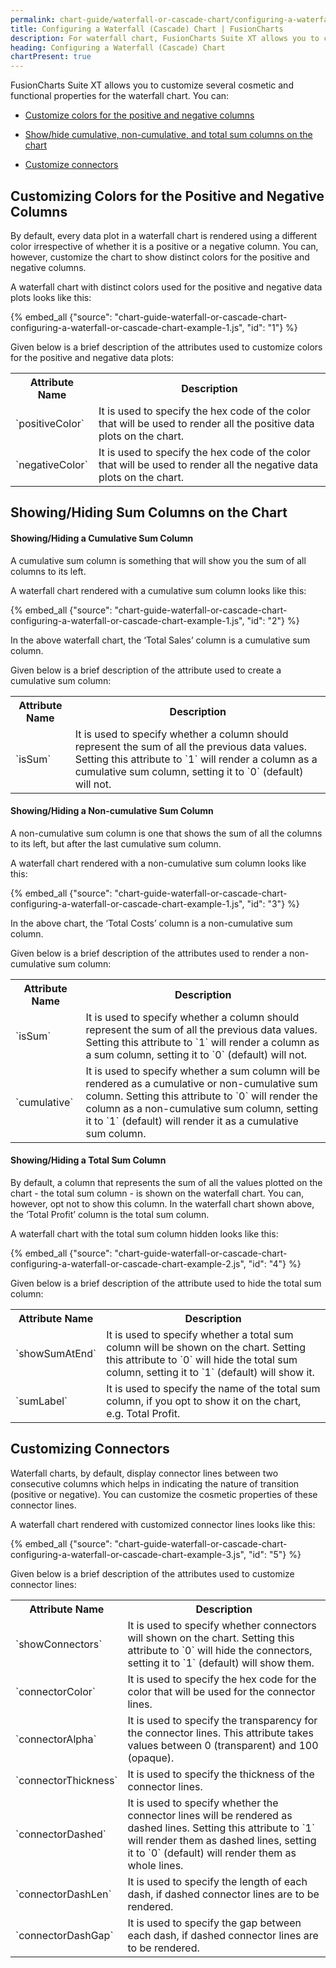```yaml
---
permalink: chart-guide/waterfall-or-cascade-chart/configuring-a-waterfall-or-cascade-chart.html
title: Configuring a Waterfall (Cascade) Chart | FusionCharts
description: For waterfall chart, FusionCharts Suite XT allows you to customize color for the positive and negative columns on the charts
heading: Configuring a Waterfall (Cascade) Chart
chartPresent: true
---
```


FusionCharts Suite XT allows you to customize several cosmetic and functional properties for the waterfall chart. You can:

* <a href="{{ site.baseurl }}chart-guide/waterfall-or-cascade-chart/configuring-a-waterfall-or-cascade-chart.html#customizing-colors-for-the-positive-and-negative-columns">Customize colors for the positive and negative columns</a>

* <a href="{{ site.baseurl }}chart-guide/waterfall-or-cascade-chart/configuring-a-waterfall-or-cascade-chart.html#showinghiding-sum-columns-on-the-chart">Show/hide cumulative, non-cumulative, and total sum columns on the chart</a>

* <a href="{{ site.baseurl }}chart-guide/waterfall-or-cascade-chart/configuring-a-waterfall-or-cascade-chart.html#customizing-connectors">Customize connectors</a>

## Customizing Colors for the Positive and Negative Columns

By default, every data plot in a waterfall chart is rendered using a different color irrespective of whether it is a positive or a negative column. You can, however, customize the chart to show distinct colors for the positive and negative columns.

A waterfall chart with distinct colors used for the positive and negative data plots looks like this:

{% embed_all {"source": "chart-guide-waterfall-or-cascade-chart-configuring-a-waterfall-or-cascade-chart-example-1.js", "id": "1"} %}

Given below is a brief description of the attributes used to customize colors for the positive and negative data plots:

<table>
  <tr>
    <th>Attribute Name</th>
    <th>Description</th>
  </tr>
  <tr>
    <td>`positiveColor`</td>
    <td>It is used to specify the hex code of the color that will be used to render all the positive data plots on the chart.</td>
  </tr>
  <tr>
    <td>`negativeColor`</td>
    <td>It is used to specify the hex code of the color that will be used to render all the negative data plots on the chart.</td>
  </tr>
</table>


## Showing/Hiding Sum Columns on the Chart

#### Showing/Hiding a Cumulative Sum Column

A cumulative sum column is something that will show you the sum of all columns to its left.

A waterfall chart rendered with a cumulative sum column looks like this:

{% embed_all {"source": "chart-guide-waterfall-or-cascade-chart-configuring-a-waterfall-or-cascade-chart-example-1.js", "id": "2"} %}

In the above waterfall chart, the ‘Total Sales’ column is a cumulative sum column.

Given below is a brief description of the attribute used to create a cumulative sum column:

<table>
  <tr>
    <th>Attribute Name</th>
    <th>Description</th>
  </tr>
  <tr>
    <td>`isSum`</td>
    <td>It is used to specify whether a column should represent the sum of all the previous data values. Setting this attribute to `1` will render a column as a cumulative sum column, setting it to `0` (default) will not.</td>
  </tr>
</table>


#### Showing/Hiding a Non-cumulative Sum Column

A non-cumulative sum column is one that shows the sum of all the columns to its left, but after the last cumulative sum column.

A waterfall chart rendered with a non-cumulative sum column looks like this:

{% embed_all {"source": "chart-guide-waterfall-or-cascade-chart-configuring-a-waterfall-or-cascade-chart-example-1.js", "id": "3"} %}

In the above chart, the ‘Total Costs’ column is a non-cumulative sum column.

Given below is a brief description of the attributes used to render a non-cumulative sum column:

<table>
  <tr>
    <th>Attribute Name</th>
    <th>Description</th>
  </tr>
  <tr>
    <td>`isSum`</td>
    <td>It is used to specify whether a column should represent the sum of all the previous data values. Setting this attribute to `1` will render a column as a sum column, setting it to `0` (default) will not.</td>
  </tr>
  <tr>
    <td>`cumulative`</td>
    <td>It is used to specify whether a sum column will be rendered as a cumulative or non-cumulative sum column. Setting this attribute to `0` will render the column as a non-cumulative sum column, setting it to `1` (default) will render it as a cumulative sum column.</td>
  </tr>
</table>


#### Showing/Hiding a Total Sum Column

By default, a column that represents the sum of all the values plotted on the chart - the total sum column - is shown on the waterfall chart. You can, however, opt not to show this column. In the waterfall chart shown above, the ‘Total Profit’ column is the total sum column.

A waterfall chart with the total sum column hidden looks like this:

{% embed_all {"source": "chart-guide-waterfall-or-cascade-chart-configuring-a-waterfall-or-cascade-chart-example-2.js", "id": "4"} %}

Given below is a brief description of the attribute used to hide the total sum column:

<table>
  <tr>
    <th>Attribute Name</th>
    <th>Description</th>
  </tr>
  <tr>
    <td>`showSumAtEnd`</td>
    <td>It is used to specify whether a total sum column will be shown on the chart. Setting this attribute to `0` will hide the total sum column, setting it to `1` (default) will show it.</td>
  </tr>
  <tr>
    <td>`sumLabel`</td>
    <td>It is used to specify the name of the total sum column, if you opt to show it on the chart, e.g. Total Profit.</td>
  </tr>
</table>


## Customizing Connectors

Waterfall charts, by default, display connector lines between two consecutive columns which helps in indicating the nature of transition (positive or negative). You can customize the cosmetic properties of these connector lines.

A waterfall chart rendered with customized connector lines looks like this:

{% embed_all {"source": "chart-guide-waterfall-or-cascade-chart-configuring-a-waterfall-or-cascade-chart-example-3.js", "id": "5"} %}

Given below is a brief description of the attributes used to customize connector lines:

<table>
  <tr>
    <th>Attribute Name</th>
    <th>Description</th>
  </tr>
  <tr>
    <td>`showConnectors`</td>
    <td>It is used to specify whether connectors will shown on the chart. Setting this attribute to `0` will hide the connectors, setting it to `1` (default) will show them.</td>
  </tr>
  <tr>
    <td>`connectorColor`</td>
    <td>It is used to specify the hex code for the color that will be used for the connector lines.</td>
  </tr>
  <tr>
    <td>`connectorAlpha`</td>
    <td>It is used to specify the transparency for the connector lines. This attribute takes values between 0 (transparent) and 100 (opaque).</td>
  </tr>
  <tr>
    <td>`connectorThickness`</td>
    <td>It is used to specify the thickness of the connector lines.</td>
  </tr>
  <tr>
    <td>`connectorDashed`</td>
    <td>It is used to specify whether the connector lines will be rendered as dashed lines. Setting this attribute to `1` will render them as dashed lines, setting it to `0` (default) will render them as whole lines.</td>
  </tr>
  <tr>
    <td>`connectorDashLen`</td>
    <td>It is used to specify the length of each dash, if dashed connector lines are to be rendered.</td>
  </tr>
  <tr>
    <td>`connectorDashGap`</td>
    <td>It is used to specify the gap between each dash, if dashed connector lines are to be rendered.</td>
  </tr>
</table>